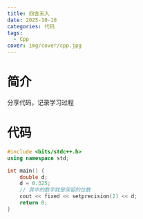 ```yaml
---
title: 四舍五入
date: 2025-10-18
categories: 代码
tags:
  - Cpp
cover: img/cover/cpp.jpg
---
```

# 简介
分享代码，记录学习过程
# 代码
```cpp
#include <bits/stdc++.h>
using namespace std;

int main() {
	double d;
	d = 0.325;
	// 其中的数字就是保留的位数
	cout << fixed << setprecision(2) << d;
	return 0;
}
```
